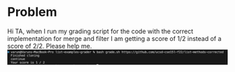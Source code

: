 # Problem
Hi TA, when I run my grading script for the code with the correct implementation for merge and filter I am getting a score of 1/2 instead of a score of 2/2. Please help me.
![Image](lab5-1.png)
